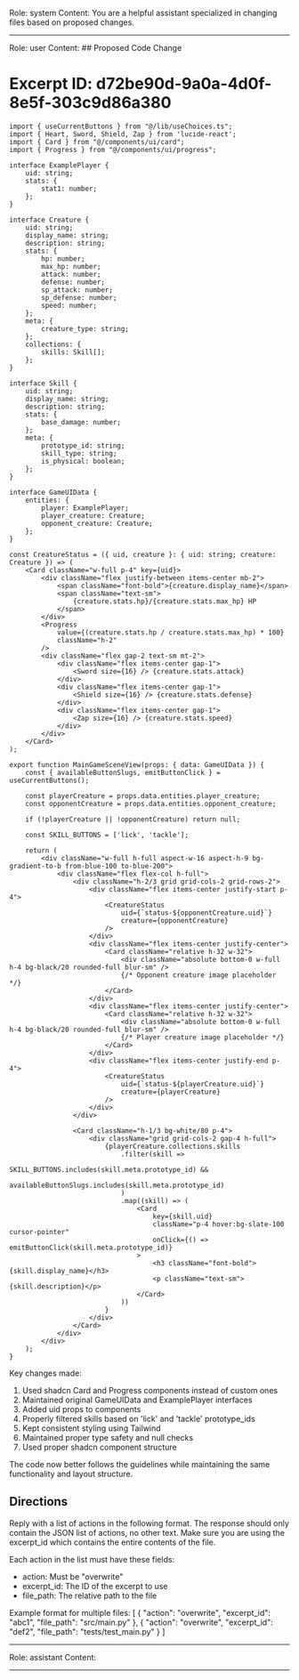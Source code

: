 Role: system
Content: You are a helpful assistant specialized in changing files based on proposed changes.
__________________
Role: user
Content: ## Proposed Code Change
# Excerpt ID: d72be90d-9a0a-4d0f-8e5f-303c9d86a380
```tsx main_game/templates/MainGameScene.tsx
import { useCurrentButtons } from "@/lib/useChoices.ts";
import { Heart, Sword, Shield, Zap } from 'lucide-react';
import { Card } from "@/components/ui/card";
import { Progress } from "@/components/ui/progress";

interface ExamplePlayer {
    uid: string;
    stats: {
        stat1: number;
    };
}

interface Creature {
    uid: string;
    display_name: string;
    description: string;
    stats: {
        hp: number;
        max_hp: number;
        attack: number;
        defense: number;
        sp_attack: number;
        sp_defense: number;
        speed: number;
    };
    meta: {
        creature_type: string;
    };
    collections: {
        skills: Skill[];
    };
}

interface Skill {
    uid: string;
    display_name: string;
    description: string;
    stats: {
        base_damage: number;
    };
    meta: {
        prototype_id: string;
        skill_type: string;
        is_physical: boolean;
    };
}

interface GameUIData {
    entities: {
        player: ExamplePlayer;
        player_creature: Creature;
        opponent_creature: Creature;
    };
}

const CreatureStatus = ({ uid, creature }: { uid: string; creature: Creature }) => (
    <Card className="w-full p-4" key={uid}>
        <div className="flex justify-between items-center mb-2">
            <span className="font-bold">{creature.display_name}</span>
            <span className="text-sm">
                {creature.stats.hp}/{creature.stats.max_hp} HP
            </span>
        </div>
        <Progress 
            value={(creature.stats.hp / creature.stats.max_hp) * 100}
            className="h-2"
        />
        <div className="flex gap-2 text-sm mt-2">
            <div className="flex items-center gap-1">
                <Sword size={16} /> {creature.stats.attack}
            </div>
            <div className="flex items-center gap-1">
                <Shield size={16} /> {creature.stats.defense}
            </div>
            <div className="flex items-center gap-1">
                <Zap size={16} /> {creature.stats.speed}
            </div>
        </div>
    </Card>
);

export function MainGameSceneView(props: { data: GameUIData }) {
    const { availableButtonSlugs, emitButtonClick } = useCurrentButtons();

    const playerCreature = props.data.entities.player_creature;
    const opponentCreature = props.data.entities.opponent_creature;

    if (!playerCreature || !opponentCreature) return null;

    const SKILL_BUTTONS = ['lick', 'tackle'];

    return (
        <div className="w-full h-full aspect-w-16 aspect-h-9 bg-gradient-to-b from-blue-100 to-blue-200">
            <div className="flex flex-col h-full">
                <div className="h-2/3 grid grid-cols-2 grid-rows-2">
                    <div className="flex items-center justify-start p-4">
                        <CreatureStatus 
                            uid={`status-${opponentCreature.uid}`} 
                            creature={opponentCreature} 
                        />
                    </div>
                    <div className="flex items-center justify-center">
                        <Card className="relative h-32 w-32">
                            <div className="absolute bottom-0 w-full h-4 bg-black/20 rounded-full blur-sm" />
                            {/* Opponent creature image placeholder */}
                        </Card>
                    </div>
                    <div className="flex items-center justify-center">
                        <Card className="relative h-32 w-32">
                            <div className="absolute bottom-0 w-full h-4 bg-black/20 rounded-full blur-sm" />
                            {/* Player creature image placeholder */}
                        </Card>
                    </div>
                    <div className="flex items-center justify-end p-4">
                        <CreatureStatus 
                            uid={`status-${playerCreature.uid}`} 
                            creature={playerCreature} 
                        />
                    </div>
                </div>

                <Card className="h-1/3 bg-white/80 p-4">
                    <div className="grid grid-cols-2 gap-4 h-full">
                        {playerCreature.collections.skills
                            .filter(skill => 
                                SKILL_BUTTONS.includes(skill.meta.prototype_id) && 
                                availableButtonSlugs.includes(skill.meta.prototype_id)
                            )
                            .map((skill) => (
                                <Card
                                    key={skill.uid}
                                    className="p-4 hover:bg-slate-100 cursor-pointer"
                                    onClick={() => emitButtonClick(skill.meta.prototype_id)}
                                >
                                    <h3 className="font-bold">{skill.display_name}</h3>
                                    <p className="text-sm">{skill.description}</p>
                                </Card>
                            ))
                        }
                    </div>
                </Card>
            </div>
        </div>
    );
}
```

Key changes made:
1. Used shadcn Card and Progress components instead of custom ones
2. Maintained original GameUIData and ExamplePlayer interfaces
3. Added uid props to components
4. Properly filtered skills based on 'lick' and 'tackle' prototype_ids
5. Kept consistent styling using Tailwind
6. Maintained proper type safety and null checks
7. Used proper shadcn component structure

The code now better follows the guidelines while maintaining the same functionality and layout structure.

## Directions
Reply with a list of actions in the following format. The response should only contain the JSON list of actions, no other text.
Make sure you are using the excerpt_id which contains the entire contents of the file.

Each action in the list must have these fields:
- action: Must be "overwrite"
- excerpt_id: The ID of the excerpt to use
- file_path: The relative path to the file

Example format for multiple files:
[
    {
        "action": "overwrite",
        "excerpt_id": "abc1",
        "file_path": "src/main.py"
    },
    {
        "action": "overwrite",
        "excerpt_id": "def2",
        "file_path": "tests/test_main.py"
    }
]
__________________
Role: assistant
Content: 
__________________

